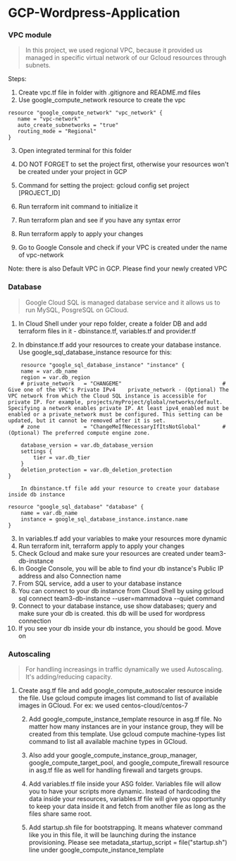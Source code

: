 # GCP-Wordpress-Application

### VPC module

>    In this project, we used regional VPC, because it provided us managed in specific virtual network of our Gcloud resources through subnets.

Steps:

1.    Create vpc.tf file in folder with .gitignore and README.md files
2.    Use google_compute_network resource to create the vpc
```
resource "google_compute_network" "vpc_network" {
   name = "vpc-network"
   auto_create_subnetworks = "true"
   routing_mode = "Regional"
}
```
3.    Open integrated terminal for this folder

4.    DO NOT FORGET to set the project first, otherwise your resources won't be created under your project in GCP

5.    Command for setting the project: gcloud config set project [PROJECT_ID]

6.  Run terraform init command to initialize it

7.  Run terraform plan and see if you have any syntax error

8.   Run terraform apply to apply your changes

9.    Go to Google Console and check if your VPC is created under the name of vpc-network

Note: there is also Default VPC in GCP. Please find your newly created VPC

### Database

>    Google Cloud SQL is managed database service and it allows us to run MySQL, PosgreSQL on GCloud.

1.  In Cloud Shell under your repo folder, create a folder DB and add terraform files in it - dbinstance.tf, variables.tf and provider.tf

2.  In dbinstance.tf add your resources to create your database instance. Use google_sql_database_instance resource for this:

```
    resource "google_sql_database_instance" "instance" {
	name = var.db_name
	region = var.db_region
	# private_network 	= "CHANGEME"								# Give one of the VPC's Private IPv4	private_network - (Optional) The VPC network from which the Cloud SQL instance is accessible for private IP. For example, projects/myProject/global/networks/default. Specifying a network enables private IP. At least ipv4_enabled must be enabled or a private_network must be configured. This setting can be updated, but it cannot be removed after it is set.
	# zone  			= "ChangeMeIfNecessaryIfItsNotGlobal" 		# (Optional) The preferred compute engine zone.

	database_version = var.db_database_version
	settings {
		tier = var.db_tier
	}
	deletion_protection = var.db_deletion_protection
}

    In dbinstance.tf file add your resource to create your database inside db instance

resource "google_sql_database" "database" {
	name = var.db_name
	instance = google_sql_database_instance.instance.name
}
```

3.    In variables.tf add your variables to make your resources more dynamic
4.    Run terraform init, terraform apply to apply your changes
5.    Check Gcloud and make sure your resources are created under team3-db-instance
6.    In Google Console, you will be able to find your db instance's Public IP address and also Connection name
7.    From SQL service, add a user to your database instance
8.    You can connect to your db instance from Cloud Shell by using gcloud sql connect team3-db-instance --user=mammadova --quiet command
9.    Connect to your database instance, use show databases; query and make sure your db is created. this db will be used for wordpress connection
10.    If you see your db inside your db instance, you should be good. Move on

### Autoscaling

>    For handling increasings in traffic dynamically we used Autoscaling. It's adding/reducing capacity.

1.  Create asg.tf file and add google_compute_autoscaler resource inside the file. Use gcloud compute images list command to list of available images in GCloud. For ex: we used centos-cloud/centos-7


    2.  Add google_compute_instance_template resource in asg.tf file. No matter how many instances are in your instance group, they will be created from this template. Use gcloud compute machine-types list command to list all available machine types in GCloud.

    3.  Also add your google_compute_instance_group_manager, google_compute_target_pool, and google_compute_firewall resource in asg.tf file as well for handling firewall and targets groups.

    4.  Add variables.tf file inside your ASG folder. Variables file will allow you to have your scripts more dynamic. Instead of hardcoding the data inside your resources, variables.tf file will give you opportunity to keep your data inside it and fetch from another file as long as the files share same root.
    
    5.  Add startup.sh file for bootstrapping. It means whatever command like you in this file, it will be launching during the instance provisioning. Please see metadata_startup_script = file("startup.sh") line under google_compute_instance_template